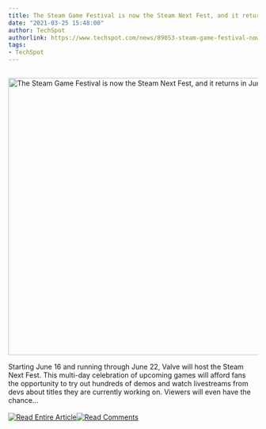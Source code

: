 ```yaml
---
title: The Steam Game Festival is now the Steam Next Fest, and it returns in June
date: "2021-03-25 15:48:00"
author: TechSpot
authorlink: https://www.techspot.com/news/89053-steam-game-festival-now-steam-next-fest-returns.html
tags:
- TechSpot
---
```

<a href="https://www.techspot.com/news/89053-steam-game-festival-now-steam-next-fest-returns.html" target="_blank"><img src="https://static.techspot.com/images2/news/ts3_thumbs/2021/03/2021-03-25-ts3_thumbs-073.png" width="800" height="560" style="padding: 15px 0" title="The Steam Game Festival is now the Steam Next Fest, and it returns in June" /></a><br />Starting June 16 and running through June 22, Valve will host the Steam Next Fest. This multi-day celebration of upcoming games will afford fans the opportunity to try out hundreds of demos and watch livestreams from devs about titles they are currently working on. Viewers will even have the chance...<br /><br /><a href="https://www.techspot.com/news/89053-steam-game-festival-now-steam-next-fest-returns.html"><img src="https://static.techspot.com/images/rss/rss_buttons_01.png" border="0" alt="Read Entire Article" /></a><a href="https://www.techspot.com/news/89053-steam-game-festival-now-steam-next-fest-returns.html#comments"><img src="https://static.techspot.com/images/rss/rss_buttons_02.png" border="0" alt="Read Comments" /></a><br /><br />